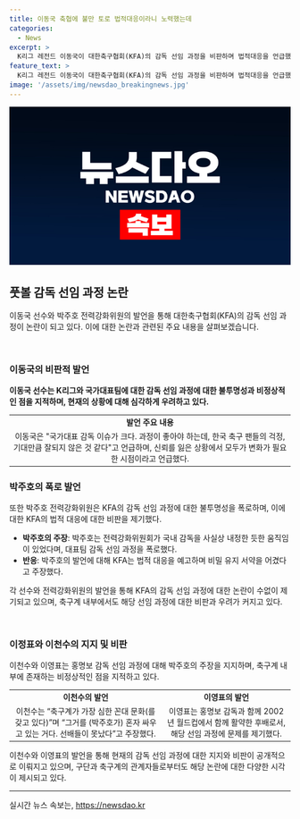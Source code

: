 ```yaml
---
title: 이동국 축협에 불만 토로 법적대응이라니 노력했는데
categories:
  - News
excerpt: >
  K리그 레전드 이동국이 대한축구협회(KFA)의 감독 선임 과정을 비판하며 법적대응을 언급했다. 협회는 박주호가 감독 선임과정을 폭로한 것을 비밀유지 서약을 어겼다며 비판하고 법적대응을 예고했다. 이동국은 여러 부분에서 K리그와 국가대표팀에 기여하기를 약속하고, 이를 통해 한국 축구를 지지하고 변화를 요구했다. 현역 선수들과 함께 감독 선임과정을 비판하는 목소리가 나오면서 이에 대한 관심이 높아지고 있다.
feature_text: >
  K리그 레전드 이동국이 대한축구협회(KFA)의 감독 선임 과정을 비판하며 법적대응을 언급했다. 협회는 박주호가 감독 선임과정을 폭로한 것을 비밀유지 서약을 어겼다며 비판하고 법적대응을 예고했다. 이동국은 여러 부분에서 K리그와 국가대표팀에 기여하기를 약속하고, 이를 통해 한국 축구를 지지하고 변화를 요구했다. 현역 선수들과 함께 감독 선임과정을 비판하는 목소리가 나오면서 이에 대한 관심이 높아지고 있다.
image: '/assets/img/newsdao_breakingnews.jpg'
---
```


<p><img src="/assets/img/newsdao_breakingnews.jpg" alt="ranknews 속보" /></p>

<h2 data-ke-size="size26">풋볼 감독 선임 과정 논란</h2>

<p data-ke-size="size16">이동국 선수와 박주호 전력강화위원의 발언을 통해 대한축구협회(KFA)의 감독 선임 과정이 논란이 되고 있다. 이에 대한 논란과 관련된 주요 내용을 살펴보겠습니다.</p>

<p><br></p>

<h3>이동국의 비판적 발언</h3>

<p data-ke-size="size16"><b>이동국 선수는 K리그와 국가대표팀에 대한 감독 선임 과정에 대한 불투명성과 비정상적인 점을 지적하며, 현재의 상황에 대해 심각하게 우려하고 있다.</b></p>

<table>
  <tr>
    <td style="text-align: center; height: 17px;"><b>발언 주요 내용</b></td>
  </tr>
  <tr>
    <td style="text-align: center; height: 17px;">이동국은 "국가대표 감독 이슈가 크다. 과정이 좋아야 하는데, 한국 축구 팬들의 걱정, 기대만큼 잘되지 않은 것 같다"고 언급하며, 신뢰를 잃은 상황에서 모두가 변화가 필요한 시점이라고 언급했다.</td>
  </tr>
</table>

<h3>박주호의 폭로 발언</h3>

<p data-ke-size="size16">또한 박주호 전력강화위원은 KFA의 감독 선임 과정에 대한 불투명성을 폭로하며, 이에 대한 KFA의 법적 대응에 대한 비판을 제기했다.</p>

<ul>
  <li><b>박주호의 주장</b>: 박주호는 전력강화위원회가 국내 감독을 사실상 내정한 듯한 움직임이 있었다며, 대표팀 감독 선임 과정을 폭로했다.</li>
  <li><b>반응</b>: 박주호의 발언에 대해 KFA는 법적 대응을 예고하며 비밀 유지 서약을 어겼다고 주장했다.</li>
</ul>

<p data-ke-size="size16">각 선수와 전력강화위원의 발언을 통해 KFA의 감독 선임 과정에 대한 논란이 수없이 제기되고 있으며, 축구계 내부에서도 해당 선임 과정에 대한 비판과 우려가 커지고 있다.</p>

<p><br></p>

<h3>이정표와 이천수의 지지 및 비판</h3>

<p data-ke-size="size16">이천수와 이영표는 홍명보 감독 선임 과정에 대해 박주호의 주장을 지지하며, 축구계 내부에 존재하는 비정상적인 점을 지적하고 있다.</p>

<table>
  <tr>
    <td style="text-align: center; height: 17px;"><b>이천수의 발언</b></td>
    <td style="text-align: center; height: 17px;"><b>이영표의 발언</b></td>
  </tr>
  <tr>
    <td style="text-align: center; height: 17px;">이천수는 “축구계가 가장 심한 꼰대 문화(를 갖고 있다)”며 “그거를 (박주호가) 혼자 싸우고 있는 거다. 선배들이 못났다”고 주장했다.</td>
    <td style="text-align: center; height: 17px;">이영표는 홍명보 감독과 함께 2002년 월드컵에서 함께 활약한 후배로서, 해당 선임 과정에 문제를 제기했다.</td>
  </tr>
</table>

<p data-ke-size="size16">이천수와 이영표의 발언을 통해 현재의 감독 선임 과정에 대한 지지와 비판이 공개적으로 이뤄지고 있으며, 구단과 축구계의 관계자들로부터도 해당 논란에 대한 다양한 시각이 제시되고 있다.</p>

<hr>
실시간 뉴스 속보는, <a href="https://newsdao.kr" rel="dofollow">https://newsdao.kr</a>


